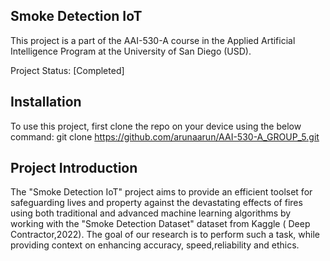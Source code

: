 ## Smoke Detection IoT
This project is a part of the AAI-530-A course in the Applied Artificial Intelligence Program at the University of San Diego (USD).

Project Status: [Completed]
## Installation
To use this project, first clone the repo on your device using the below command:
git clone https://github.com/arunaarun/AAI-530-A_GROUP_5.git
## Project Introduction
The "Smoke Detection IoT" project aims to provide an efficient toolset for safeguarding lives and property against the devastating effects of fires using both traditional and advanced machine learning algorithms by working with the "Smoke Detection Dataset" dataset from Kaggle ( Deep Contractor,2022). The goal of our research is to perform such a task, while providing context on enhancing accuracy, speed,reliability and ethics.
